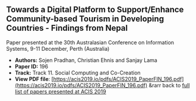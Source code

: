 ## Towards a Digital Platform to Support/Enhance Community-based Tourism in Developing Countries - Findings from Nepal

Paper presented at the 30th Australasian Conference on Information Systems, 9-11 December, Perth (Australia)
- **Authors:** Sojen Pradhan, Christian Ehnis and Sanjay Lama
- **Paper ID:** 196
- **Track:** Track 11. Social Computing and Co-Creation
- **View PDF file**: [https://acis2019.io/pdfs/ACIS2019_PaperFIN_196.pdf](https://acis2019.io/pdfs/ACIS2019_PaperFIN_196.pdf)
&rarr back to [full list of papers presented at ACIS 2019](https://acis2019.io/)